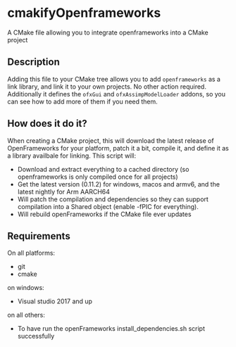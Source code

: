 # cmakifyOpenframeworks
A CMake file allowing you to integrate openframeworks into a CMake project

## Description

Adding this file to your CMake tree allows you to add `openframeworks` as a link library, and link it to
your own projects. No other action required. Additionally it defines the `ofxGui` and `ofxAssimpModelLoader`
addons, so you can see how to add more of them if you need them. 

## How does it do it? 

When creating a CMake project, this will download the latest release of OpenFrameworks for your platform,
patch it a bit, compile it, and define it as a library availbale for linking. This script will: 

* Download and extract everything to a cached directory (so openframeworks is only compiled once for all projects)
* Get the latest version (0.11.2) for windows, macos and armv6, and the latest nightly for Arm AARCH64
* Will patch the compilation and dependencies so they can support compilation into a Shared object (enable -fPIC for everything).
* Will rebuild openFrameworks if the CMake file ever updates

## Requirements

On all platforms: 
* git
* cmake

on windows: 

* Visual studio 2017 and up

on all others: 

* To have run the openFrameworks install_dependencies.sh script successfully





